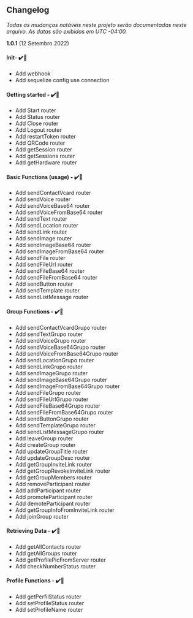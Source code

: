 ﻿## Changelog

_Todas as mudanças notáveis ​​neste projeto serão documentadas neste arquivo. As datas são exibidas em UTC -04:00._

**1.0.1**
(12 Setembro 2022)

#### Init- ✔️📝

- Add webhook
- Add sequelize config use connection

#### Getting started - ✔️📝

- Add Start router
- Add Status router
- Add Close router
- Add Logout router
- Add restartToken router
- Add QRCode router
- Add getSession router
- Add getSessions router
- Add getHardware router

#### Basic Functions (usage) - ✔️📝

- Add sendContactVcard router
- Add sendVoice router
- Add sendVoiceBase64 router
- Add sendVoiceFromBase64 router
- Add sendText router
- Add sendLocation router
- Add sendLink router
- Add sendImage router
- Add sendImageBase64 router
- Add sendImageFromBase64 router
- Add sendFile router
- Add sendFileUrl router
- Add sendFileBase64 router
- Add sendFileFromBase64 router
- Add sendButton router
- Add sendTemplate router
- Add sendListMessage router

#### Group Functions - ✔️📝

- Add sendContactVcardGrupo router
- Add sendTextGrupo router
- Add sendVoiceGrupo router
- Add sendVoiceBase64Grupo router
- Add sendVoiceFromBase64Grupo router
- Add sendLocationGrupo router
- Add sendLinkGrupo router
- Add sendImageGrupo router
- Add sendImageBase64Grupo router
- Add sendImageFromBase64Grupo router
- Add sendFileGrupo router
- Add sendFileUrlGrupo router
- Add sendFileBase64Grupo router
- Add sendFileFromBase64Grupo router
- Add sendButtonGrupo router
- Add sendTemplateGrupo router
- Add sendListMessageGrupo router
- Add leaveGroup router
- Add createGroup router
- Add updateGroupTitle router
- Add updateGroupDesc router
- Add getGroupInviteLink router
- Add getGroupRevokeInviteLink router
- Add getGroupMembers router
- Add removeParticipant router
- Add addParticipant router
- Add promoteParticipant router
- Add demoteParticipant router
- Add getGroupInfoFromInviteLink router
- Add joinGroup router

#### Retrieving Data - ✔️📝

- Add getAllContacts router
- Add getAllGroups router
- Add getProfilePicFromServer router
- Add checkNumberStatus router

#### Profile Functions - ✔️📝

- Add getPerfilStatus router
- Add setProfileStatus router
- Add setProfileName router